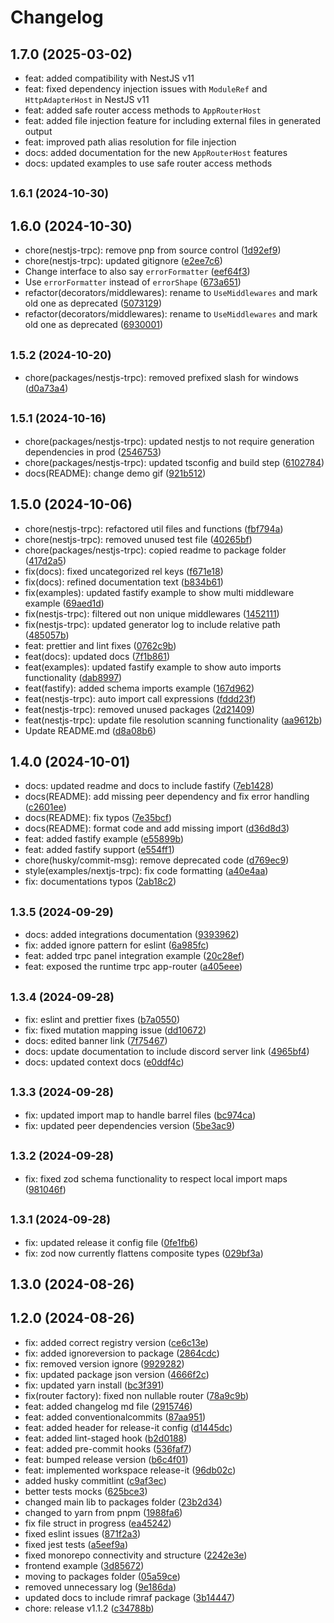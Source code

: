 # Changelog

## 1.7.0 (2025-03-02)

* feat: added compatibility with NestJS v11
* feat: fixed dependency injection issues with `ModuleRef` and `HttpAdapterHost` in NestJS v11
* feat: added safe router access methods to `AppRouterHost`
* feat: added file injection feature for including external files in generated output
* feat: improved path alias resolution for file injection
* docs: added documentation for the new `AppRouterHost` features
* docs: updated examples to use safe router access methods

## <small>1.6.1 (2024-10-30)</small>

## 1.6.0 (2024-10-30)

* chore(nestjs-trpc): remove pnp from source control ([1d92ef9](https://github.com/KevinEdry/nestjs-trpc/commit/1d92ef9))
* chore(nestjs-trpc): updated gitignore ([e2ee7c6](https://github.com/KevinEdry/nestjs-trpc/commit/e2ee7c6))
* Change interface to also say `errorFormatter` ([eef64f3](https://github.com/KevinEdry/nestjs-trpc/commit/eef64f3))
* Use `errorFormatter` instead of `errorShape` ([673a651](https://github.com/KevinEdry/nestjs-trpc/commit/673a651))
* refactor(decorators/middlewares): rename to `UseMiddlewares` and mark old one as deprecated ([5073129](https://github.com/KevinEdry/nestjs-trpc/commit/5073129))
* refactor(decorators/middlewares): rename to `UseMiddlewares` and mark old one as deprecated ([6930001](https://github.com/KevinEdry/nestjs-trpc/commit/6930001))

## <small>1.5.2 (2024-10-20)</small>

* chore(packages/nestjs-trpc): removed prefixed slash for windows ([d0a73a4](https://github.com/KevinEdry/nestjs-trpc/commit/d0a73a4))

## <small>1.5.1 (2024-10-16)</small>

* chore(packages/nestjs-trpc): updated nestjs to not require generation dependencies in prod ([2546753](https://github.com/KevinEdry/nestjs-trpc/commit/2546753))
* chore(packages/nestjs-trpc): updated tsconfig and build step ([6102784](https://github.com/KevinEdry/nestjs-trpc/commit/6102784))
* docs(README): change demo gif ([921b512](https://github.com/KevinEdry/nestjs-trpc/commit/921b512))

## 1.5.0 (2024-10-06)

* chore(nestjs-trpc): refactored util files and functions ([fbf794a](https://github.com/KevinEdry/nestjs-trpc/commit/fbf794a))
* chore(nestjs-trpc): removed unused test file ([40265bf](https://github.com/KevinEdry/nestjs-trpc/commit/40265bf))
* chore(packages/nestjs-trpc): copied readme to package folder ([417d2a5](https://github.com/KevinEdry/nestjs-trpc/commit/417d2a5))
* fix(docs): fixed uncategorized rel keys ([f671e18](https://github.com/KevinEdry/nestjs-trpc/commit/f671e18))
* fix(docs): refined documentation text ([b834b61](https://github.com/KevinEdry/nestjs-trpc/commit/b834b61))
* fix(examples): updated fastify example to show multi middleware example ([69aed1d](https://github.com/KevinEdry/nestjs-trpc/commit/69aed1d))
* fix(nestjs-trpc): filtered out non unique middlewares ([1452111](https://github.com/KevinEdry/nestjs-trpc/commit/1452111))
* fix(nestjs-trpc): updated generator log to include relative path ([485057b](https://github.com/KevinEdry/nestjs-trpc/commit/485057b))
* feat: prettier and lint fixes ([0762c9b](https://github.com/KevinEdry/nestjs-trpc/commit/0762c9b))
* feat(docs): updated docs ([7f1b861](https://github.com/KevinEdry/nestjs-trpc/commit/7f1b861))
* feat(examples): updated fastify example to show auto imports functionality ([dab8997](https://github.com/KevinEdry/nestjs-trpc/commit/dab8997))
* feat(fastify): added schema imports example ([167d962](https://github.com/KevinEdry/nestjs-trpc/commit/167d962))
* feat(nestjs-trpc): auto import call expressions ([fddd23f](https://github.com/KevinEdry/nestjs-trpc/commit/fddd23f))
* feat(nestjs-trpc): removed unused packages ([2d21409](https://github.com/KevinEdry/nestjs-trpc/commit/2d21409))
* feat(nestjs-trpc): update file resolution scanning functionality ([aa9612b](https://github.com/KevinEdry/nestjs-trpc/commit/aa9612b))
* Update README.md ([d8a08b6](https://github.com/KevinEdry/nestjs-trpc/commit/d8a08b6))

## 1.4.0 (2024-10-01)

* docs: updated readme and docs to include fastify ([7eb1428](https://github.com/KevinEdry/nestjs-trpc/commit/7eb1428))
* docs(README): add missing peer dependency and fix error handling ([c2601ee](https://github.com/KevinEdry/nestjs-trpc/commit/c2601ee))
* docs(README): fix typos ([7e35bcf](https://github.com/KevinEdry/nestjs-trpc/commit/7e35bcf))
* docs(README): format code and add missing import ([d36d8d3](https://github.com/KevinEdry/nestjs-trpc/commit/d36d8d3))
* feat: added fastify example ([e55899b](https://github.com/KevinEdry/nestjs-trpc/commit/e55899b))
* feat: added fastify support ([e554ff1](https://github.com/KevinEdry/nestjs-trpc/commit/e554ff1))
* chore(husky/commit-msg): remove deprecated code ([d769ec9](https://github.com/KevinEdry/nestjs-trpc/commit/d769ec9))
* style(examples/nextjs-trpc): fix code formatting ([a40e4aa](https://github.com/KevinEdry/nestjs-trpc/commit/a40e4aa))
* fix: documentations typos ([2ab18c2](https://github.com/KevinEdry/nestjs-trpc/commit/2ab18c2))

## <small>1.3.5 (2024-09-29)</small>

* docs: added integrations documentation ([9393962](https://github.com/KevinEdry/nestjs-trpc/commit/9393962))
* fix: added ignore pattern for eslint ([6a985fc](https://github.com/KevinEdry/nestjs-trpc/commit/6a985fc))
* feat: added trpc panel integration example ([20c28ef](https://github.com/KevinEdry/nestjs-trpc/commit/20c28ef))
* feat: exposed the runtime trpc app-router ([a405eee](https://github.com/KevinEdry/nestjs-trpc/commit/a405eee))

## <small>1.3.4 (2024-09-28)</small>

* fix: eslint and prettier fixes ([b7a0550](https://github.com/KevinEdry/nestjs-trpc/commit/b7a0550))
* fix: fixed mutation mapping issue ([dd10672](https://github.com/KevinEdry/nestjs-trpc/commit/dd10672))
* docs: edited banner link ([7f75467](https://github.com/KevinEdry/nestjs-trpc/commit/7f75467))
* docs: update documentation to include discord server link ([4965bf4](https://github.com/KevinEdry/nestjs-trpc/commit/4965bf4))
* docs: updated context docs ([e0ddf4c](https://github.com/KevinEdry/nestjs-trpc/commit/e0ddf4c))

## <small>1.3.3 (2024-09-28)</small>

* fix: updated import map to handle barrel files ([bc974ca](https://github.com/KevinEdry/nestjs-trpc/commit/bc974ca))
* fix: updated peer dependencies version ([5be3ac9](https://github.com/KevinEdry/nestjs-trpc/commit/5be3ac9))

## <small>1.3.2 (2024-09-28)</small>

* fix: fixed zod schema functionality to respect local import maps ([981046f](https://github.com/KevinEdry/nestjs-trpc/commit/981046f))

## <small>1.3.1 (2024-09-28)</small>

* fix: updated release it config file ([0fe1fb6](https://github.com/KevinEdry/nestjs-trpc/commit/0fe1fb6))
* fix: zod now currently flattens composite types ([029bf3a](https://github.com/KevinEdry/nestjs-trpc/commit/029bf3a))

## 1.3.0 (2024-08-26)

## 1.2.0 (2024-08-26)

* fix: added correct registry version ([ce6c13e](https://github.com/KevinEdry/nestjs-trpc/commit/ce6c13e))
* fix: added ignoreversion to package ([2864cdc](https://github.com/KevinEdry/nestjs-trpc/commit/2864cdc))
* fix: removed version ignore ([9929282](https://github.com/KevinEdry/nestjs-trpc/commit/9929282))
* fix: updated package json version ([4666f2c](https://github.com/KevinEdry/nestjs-trpc/commit/4666f2c))
* fix: updated yarn install ([bc3f391](https://github.com/KevinEdry/nestjs-trpc/commit/bc3f391))
* fix(router factory): fixed non nullable router ([78a9c9b](https://github.com/KevinEdry/nestjs-trpc/commit/78a9c9b))
* feat: added changelog md file ([2915746](https://github.com/KevinEdry/nestjs-trpc/commit/2915746))
* feat: added conventionalcommits ([87aa951](https://github.com/KevinEdry/nestjs-trpc/commit/87aa951))
* feat: added header for release-it config ([d1445dc](https://github.com/KevinEdry/nestjs-trpc/commit/d1445dc))
* feat: added lint-staged hook ([b2d0188](https://github.com/KevinEdry/nestjs-trpc/commit/b2d0188))
* feat: added pre-commit hooks ([536faf7](https://github.com/KevinEdry/nestjs-trpc/commit/536faf7))
* feat: bumped release version ([b6c4f01](https://github.com/KevinEdry/nestjs-trpc/commit/b6c4f01))
* feat: implemented workspace release-it ([96db02c](https://github.com/KevinEdry/nestjs-trpc/commit/96db02c))
* added husky commitlint ([c9af3ec](https://github.com/KevinEdry/nestjs-trpc/commit/c9af3ec))
* better tests mocks ([625bce3](https://github.com/KevinEdry/nestjs-trpc/commit/625bce3))
* changed main lib to packages folder ([23b2d34](https://github.com/KevinEdry/nestjs-trpc/commit/23b2d34))
* changed to yarn from pnpm ([1988fa6](https://github.com/KevinEdry/nestjs-trpc/commit/1988fa6))
* fix file struct in progress ([ea45242](https://github.com/KevinEdry/nestjs-trpc/commit/ea45242))
* fixed eslint issues ([871f2a3](https://github.com/KevinEdry/nestjs-trpc/commit/871f2a3))
* fixed jest tests ([a5eef9a](https://github.com/KevinEdry/nestjs-trpc/commit/a5eef9a))
* fixed monorepo connectivity and structure ([2242e3e](https://github.com/KevinEdry/nestjs-trpc/commit/2242e3e))
* frontend example ([3d85672](https://github.com/KevinEdry/nestjs-trpc/commit/3d85672))
* moving to packages folder ([05a59ce](https://github.com/KevinEdry/nestjs-trpc/commit/05a59ce))
* removed unnecessary log ([9e186da](https://github.com/KevinEdry/nestjs-trpc/commit/9e186da))
* updated docs to include rimraf package ([3b14447](https://github.com/KevinEdry/nestjs-trpc/commit/3b14447))
* chore: release v1.1.2 ([c34788b](https://github.com/KevinEdry/nestjs-trpc/commit/c34788b))

